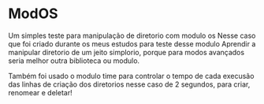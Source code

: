 # ModOS
Um simples teste para manipulação de diretorio com modulo os
Nesse caso que foi criado durante os meus estudos para teste desse modulo
Aprendir a manipular diretorio de um jeito simplorio, porque para modos avançados seria
melhor outra biblioteca ou modulo.

Também foi usado o modulo time
para controlar o tempo de cada execusão das linhas de criação dos diretorios
nesse caso de 2 segundos, para criar, renomear e deletar!



